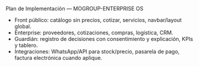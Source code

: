 Plan de Implementación — MOGROUP-ENTERPRISE OS
- Front público: catálogo sin precios, cotizar, servicios, navbar/layout global.
- Enterprise: proveedores, cotizaciones, compras, logística, CRM.
- Guardián: registro de decisiones con consentimiento y explicación, KPIs y tablero.
- Integraciones: WhatsApp/API para stock/precio, pasarela de pago, factura electrónica cuando aplique.

